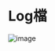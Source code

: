 # Log檔
![image](https://user-images.githubusercontent.com/112489587/204212454-e3a400e8-dab8-4507-93e8-41a396cc4c62.png)
